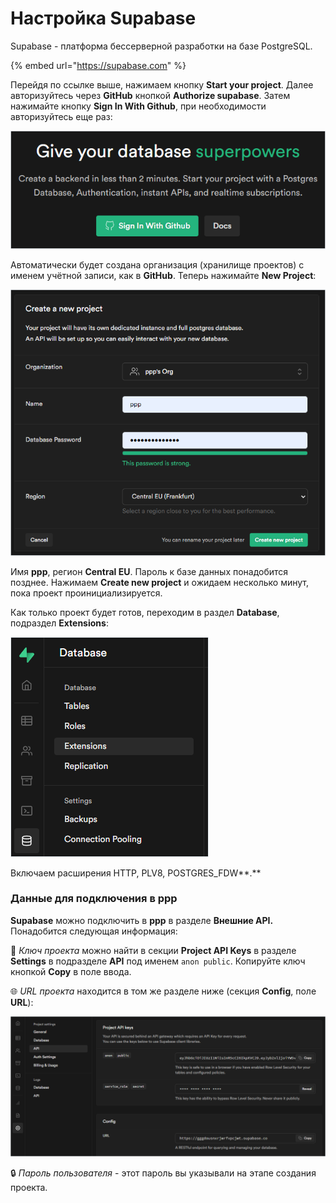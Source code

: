 # Настройка Supabase

Supabase - платформа бессерверной разработки на базе PostgreSQL.

{% embed url="https://supabase.com" %}

Перейдя по ссылке выше, нажимаем кнопку **Start your project**. Далее авторизуйтесь через **GitHub** кнопкой **Authorize supabase**. Затем нажимайте кнопку **Sign In With Github**, при необходимости авторизуйтесь еще раз:

![](<../.gitbook/assets/image (350) (1) (1).png>)

Автоматически будет создана организация (хранилище проектов) с именем учётной записи, как в **GitHub**. Теперь нажимайте **New Project**:

![](<../.gitbook/assets/image (354) (1) (1) (1) (1).png>)

Имя **ppp**, регион **Central EU**. Пароль к базе данных понадобится позднее. Нажимаем **Create new project** и ожидаем несколько минут, пока проект проинициализируется.

Как только проект будет готов, переходим в раздел **Database**, подраздел **Extensions**:

![](<../.gitbook/assets/image (347) (1) (1) (1).png>)

Включаем расширения HTTP, PLV8, POSTGRES\_FDW**.**

### **Данные для подключения в ppp**

**Supabase** можно подключить в **ppp** в разделе **Внешние API.** Понадобится следующая информация:

🔑 _Ключ проекта_ можно найти в секции **Project API Keys** в разделе **Settings** в подразделе **API** под именем `anon public`. Копируйте ключ кнопкой **Copy** в поле ввода.

🌐 _URL проекта_ находится в том же разделе ниже (секция **Config**, поле **URL**):

![](<../.gitbook/assets/image (346) (1) (1) (1) (1).png>)

🔒 _Пароль пользователя_ - этот пароль вы указывали на этапе создания проекта.
